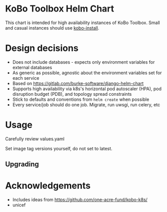 # KoBo Toolbox Helm Chart

This chart is intended for high availability instances of KoBo Toolbox. Small and casual instances should use [kobo-install](https://github.com/kobotoolbox/kobo-install). 

# Design decisions

- Does not include databases - expects only environment variables for external databases
- As generic as possible, agnostic about the environment variables set for each service
- Based on https://gitlab.com/burke-software/django-helm-chart
- Supports high availability via k8s's horizontal pod autoscaler (HPA), pod disruption budget (PDB), and topology spread constraints
- Stick to defaults and conventions from `helm create` when possible
- Every service/job should do one job. Migrate, run uwsgi, run celery, etc

# Usage

Carefully review values.yaml

Set image tag versions yourself, do not set to latest.

## Upgrading



# Acknowledgements

- Includes ideas from https://github.com/one-acre-fund/kobo-k8s/
- unicef
